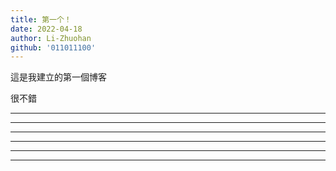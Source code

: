 ```yaml
---
title: 第一个！
date: 2022-04-18
author: Li-Zhuohan
github: '011011100'
---
```


這是我建立的第一個博客

很不錯

---
---
---
---
---
---